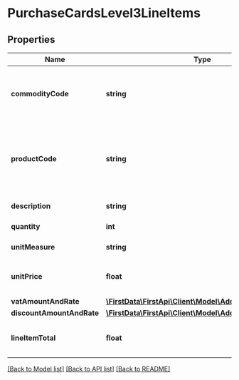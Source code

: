 # PurchaseCardsLevel3LineItems

## Properties
Name | Type | Description | Notes
------------ | ------------- | ------------- | -------------
**commodityCode** | **string** | The commodity code used to classify the item purchased. | [optional] 
**productCode** | **string** | Merchant product identifier/the Universal Product Code (UPC) of the item purchased. | [optional] 
**description** | **string** | The description. | [optional] 
**quantity** | **int** | The quantity. | [optional] 
**unitMeasure** | **string** | The unit of measure. | [optional] 
**unitPrice** | **float** | Rate amount in 3 decimal 12 bytes total digit. | [optional] 
**vatAmountAndRate** | [**\FirstData\FirstApi\Client\Model\AdditionalAmountRate**](AdditionalAmountRate.md) |  | [optional] 
**discountAmountAndRate** | [**\FirstData\FirstApi\Client\Model\AdditionalAmountRate**](AdditionalAmountRate.md) |  | [optional] 
**lineItemTotal** | **float** | Rate amount in 3 decimal 12 bytes total digit. | [optional] 

[[Back to Model list]](../README.md#documentation-for-models) [[Back to API list]](../README.md#documentation-for-api-endpoints) [[Back to README]](../README.md)


